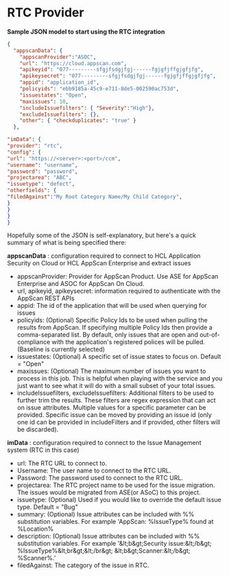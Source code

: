 # **RTC Provider**

**Sample JSON model to start using the RTC integration**
```json
{
  "appscanData": {
    "appscanProvider":"ASOC",
    "url": "https://cloud.appscan.com",
    "apikeyid": "077---------sfgjfsdgjfgj------fgjgfjffgjgfjfg",
    "apikeysecret": "077---------sfgjfsdgjfgj------fgjgfjffgjgfjfg",
    "appid": "application_id",
    "policyids": "ebb9185a-45c9-e711-8de5-002590ac753d",
    "issuestates": "Open",
    "maxissues": 10,
    "includeIssuefilters": { "Severity":"High"},
    "excludeIssuefilters": {},
    "other": { "checkduplicates": "true" }
  },

"imData": {
"provider": "rtc",
"config": {
"url": "https://<server>:<port>/ccm",
"username": "username",
"password": "password",
"projectarea": "ABC",
"issuetype": "defect",
"otherfields": {
"filedAgainst":"My Root Category Name/My Child Category",
}
}
}
}
```
Hopefully some of the JSON is self-explanatory, but here&#39;s a quick summary of what is being specified there:

**appscanData** : configuration required to connect to HCL Application Security on Cloud or HCL AppScan Enterprise and extract issues

- appscanProvider: Provider for AppScan Product. Use ASE for AppScan Enterprise and ASOC for AppScan On Cloud.
- url, apikeyid, apikeysecret: information required to authenticate with the AppScan REST APIs
- appid: The id of the application that will be used when querying for issues
- policyids: (Optional) Specific Policy Ids to be used when pulling the results from AppScan. If specifying multiple Policy Ids then provide a comma-separated list. By default, only issues that are open and out-of-compliance with the application&#39;s registered polices will be pulled. (Baseline is currently selected)
- issuestates: (Optional) A specific set of issue states to focus on. Default = &quot;Open&quot;
- maxissues: (Optional) The maximum number of issues you want to process in this job. This is helpful when playing with the service and you just want to see what it will do with a small subset of your total issues.
- includeIssuefilters, excludeIssuefilters: Additional filters to be used to further trim the results. These filters are regex expression that can act on issue attributes. Multiple values for a specific parameter can be provided. Specific issue can be moved by providing an issue id (only one id can be provided in includeFilters and if provided, other filters will be discarded).

**imData** : configuration required to connect to the Issue Management system (RTC in this case)

- url: The RTC URL to connect to.
- Username: The user name to connect to the RTC URL.
- Password: The password used to connect to the RTC URL.
- projectarea: The RTC project name to be used for the issue migration. The issues would be migrated from ASE(or ASoC) to this project.
- issuetype: (Optional) Used if you would like to override the default issue type. Default = &quot;Bug&quot;
- summary: (Optional) Issue attributes can be included with %% substitution variables. For example &#39;AppScan: %IssueType% found at %Location%
- description: (Optional) Issue attributes can be included with %% substitution variables. For example &#39;\&lt;b\&gt;Security issue:\&lt;/b\&gt; %IssueType%\&lt;br\&gt;\&lt;/br\&gt; \&lt;b\&gt;Scanner:\&lt;/b\&gt; %Scanner%.&#39;
- filedAgainst: The category of the issue in RTC.
